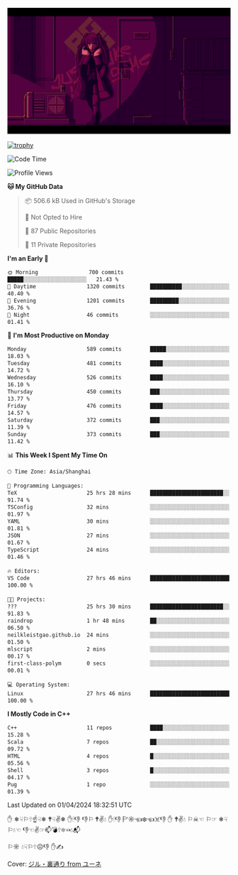![](imgs/main.png)

[![trophy](https://github-profile-trophy.vercel.app/?username=NeilKleistGao&theme=dracula)](https://github.com/ryo-ma/github-profile-trophy)

<!--START_SECTION:waka-->
![Code Time](http://img.shields.io/badge/Code%20Time-822%20hrs%206%20mins-blue)

![Profile Views](http://img.shields.io/badge/Profile%20Views-0-blue)

**🐱 My GitHub Data** 

> 📦 506.6 kB Used in GitHub's Storage 
 > 
> 🚫 Not Opted to Hire
 > 
> 📜 87 Public Repositories 
 > 
> 🔑 11 Private Repositories 
 > 
**I'm an Early 🐤** 

```text
🌞 Morning                700 commits         █████░░░░░░░░░░░░░░░░░░░░   21.43 % 
🌆 Daytime                1320 commits        ██████████░░░░░░░░░░░░░░░   40.40 % 
🌃 Evening                1201 commits        █████████░░░░░░░░░░░░░░░░   36.76 % 
🌙 Night                  46 commits          ░░░░░░░░░░░░░░░░░░░░░░░░░   01.41 % 
```
📅 **I'm Most Productive on Monday** 

```text
Monday                   589 commits         █████░░░░░░░░░░░░░░░░░░░░   18.03 % 
Tuesday                  481 commits         ████░░░░░░░░░░░░░░░░░░░░░   14.72 % 
Wednesday                526 commits         ████░░░░░░░░░░░░░░░░░░░░░   16.10 % 
Thursday                 450 commits         ███░░░░░░░░░░░░░░░░░░░░░░   13.77 % 
Friday                   476 commits         ████░░░░░░░░░░░░░░░░░░░░░   14.57 % 
Saturday                 372 commits         ███░░░░░░░░░░░░░░░░░░░░░░   11.39 % 
Sunday                   373 commits         ███░░░░░░░░░░░░░░░░░░░░░░   11.42 % 
```


📊 **This Week I Spent My Time On** 

```text
🕑︎ Time Zone: Asia/Shanghai

💬 Programming Languages: 
TeX                      25 hrs 28 mins      ███████████████████████░░   91.74 % 
TSConfig                 32 mins             ░░░░░░░░░░░░░░░░░░░░░░░░░   01.97 % 
YAML                     30 mins             ░░░░░░░░░░░░░░░░░░░░░░░░░   01.81 % 
JSON                     27 mins             ░░░░░░░░░░░░░░░░░░░░░░░░░   01.67 % 
TypeScript               24 mins             ░░░░░░░░░░░░░░░░░░░░░░░░░   01.46 % 

🔥 Editors: 
VS Code                  27 hrs 46 mins      █████████████████████████   100.00 % 

🐱‍💻 Projects: 
???                      25 hrs 30 mins      ███████████████████████░░   91.83 % 
raindrop                 1 hr 48 mins        ██░░░░░░░░░░░░░░░░░░░░░░░   06.50 % 
neilkleistgao.github.io  24 mins             ░░░░░░░░░░░░░░░░░░░░░░░░░   01.50 % 
mlscript                 2 mins              ░░░░░░░░░░░░░░░░░░░░░░░░░   00.17 % 
first-class-polym        0 secs              ░░░░░░░░░░░░░░░░░░░░░░░░░   00.01 % 

💻 Operating System: 
Linux                    27 hrs 46 mins      █████████████████████████   100.00 % 
```

**I Mostly Code in C++** 

```text
C++                      11 repos            ████░░░░░░░░░░░░░░░░░░░░░   15.28 % 
Scala                    7 repos             ██░░░░░░░░░░░░░░░░░░░░░░░   09.72 % 
HTML                     4 repos             █░░░░░░░░░░░░░░░░░░░░░░░░   05.56 % 
Shell                    3 repos             █░░░░░░░░░░░░░░░░░░░░░░░░   04.17 % 
Pug                      1 repo              ░░░░░░░░░░░░░░░░░░░░░░░░░   01.39 % 
```




 Last Updated on 01/04/2024 18:32:51 UTC
<!--END_SECTION:waka-->

✋ ❄☟⚐🕆☝☟❄ 🕈☟✌❄ ✋🕯👎 👎⚐ 🕈✌💧 ✋🕯👎 🏱☼☜❄☜☠👎 ✋ 🕈✌💧 ⚐☠☜ ⚐☞ ❄☟⚐💧☜ 👎☜✌☞📫💣🕆❄☜💧📬

⚐☼ 💧☟⚐🕆☹👎 ✋✍

Cover: [ジル・裏通り from ユーネ](https://www.pixiv.net/artworks/62127066)

